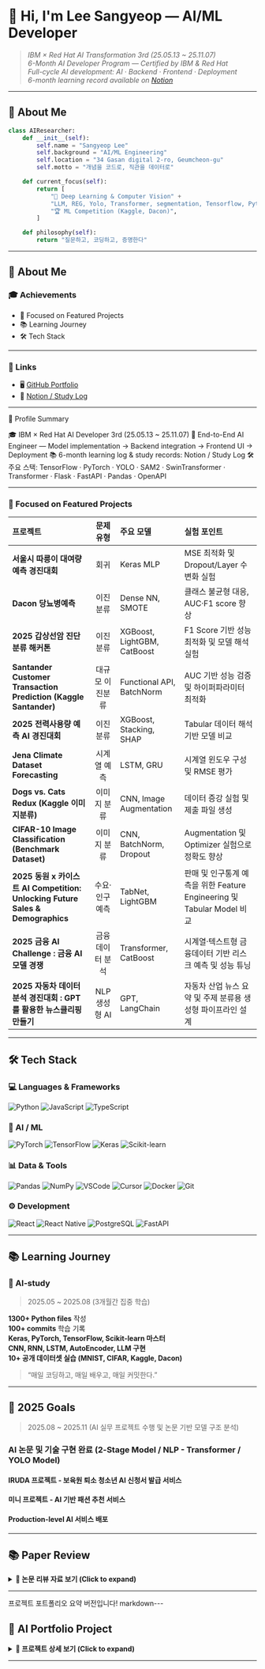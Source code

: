 # 👋 Hi, I'm Lee Sangyeop — AI/ML Developer  

> _IBM × Red Hat AI Transformation 3rd (25.05.13 ~ 25.11.07)_  
> _6-Month AI Developer Program — Certified by IBM & Red Hat_  
> _Full-cycle AI development: AI · Backend · Frontend · Deployment_  
> _6-month learning record available on [Notion](https://www.notion.so/23f635cbe75f802c8513f82bceb2b092)_

---

## 👋 About Me

```python
class AIResearcher:
    def __init__(self):
        self.name = "Sangyeop Lee"
        self.background = "AI/ML Engineering"
        self.location = "34 Gasan digital 2-ro, Geumcheon-gu"
        self.motto = "개념을 코드로, 직관을 데이터로"

    def current_focus(self):
        return [
            "🧠 Deep Learning & Computer Vision" + 
            "LLM, REG, Yolo, Transformer, segmentation, Tensorflow, Python, ML, Pandas",
            "🏆 ML Competition (Kaggle, Dacon)",
        ]

    def philosophy(self):
        return "질문하고, 코딩하고, 증명한다"
```

--- 

## 🧭 About Me 

### 🎓 Achievements 
- 💼 Focused on Featured Projects 
- 📚 Learning Journey 
- 🛠️ Tech Stack 

--- 

### 🔗 Links 

- 🖥️ [GitHub Portfolio](https://github.com/salagadoola123/salagadoola) 
- 📔 [Notion / Study Log](https://www.notion.so/0-23f635cbe75f8012baebd56c88f37113) 

--- 

🧭 Profile Summary 

🎓 IBM × Red Hat AI Developer 3rd (25.05.13 ~ 25.11.07) 
💼 End-to-End AI Engineer — Model implementation → Backend integration → Frontend UI → Deployment 
📚 6-month learning log & study records: Notion / Study Log 
🛠️ 주요 스택: TensorFlow · PyTorch · YOLO · SAM2 · SwinTransformer · Transformer · Flask · FastAPI · Pandas · OpenAPI 

--- 

### 💼 Focused on Featured Projects 
| 프로젝트                                                             |   문제 유형  | 주요 모델                     | 실험 포인트                               |
| :--------------------------------------------------------------- | :------: | :------------------------ | :----------------------------------- |
| **서울시 따릉이 대여량 예측 경진대회**        |    회귀    | Keras MLP                 | MSE 최적화 및 Dropout/Layer 수 변화 실험      |
| **Dacon 당뇨병예측**                   |   이진분류   | Dense NN, SMOTE           | 클래스 불균형 대응, AUC·F1 score 향상           | 
| **2025 갑상선암 진단 분류 해커톤**                   |   이진분류   | XGBoost, LightGBM, CatBoost           | F1 Score 기반 성능 최적화 및 모델 해석 실험           | 
| **Santander Customer Transaction Prediction (Kaggle Santander)** | 대규모 이진분류 | Functional API, BatchNorm | AUC 기반 성능 검증 및 하이퍼파라미터 최적화           |
| **2025 전력사용량 예측 AI 경진대회**                     |   이진분류   | XGBoost, Stacking, SHAP   | Tabular 데이터 해석 기반 모델 비교              |
| **Jena Climate Dataset Forecasting**                             |  시계열 예측  | LSTM, GRU                 | 시계열 윈도우 구성 및 RMSE 평가                 |
| **Dogs vs. Cats Redux (Kaggle 이미지분류)**                           |  이미지 분류  | CNN, Image Augmentation   | 데이터 증강 실험 및 제출 파일 생성                 |
| **CIFAR-10 Image Classification (Benchmark Dataset)**            |  이미지 분류  | CNN, BatchNorm, Dropout   | Augmentation 및 Optimizer 실험으로 정확도 향상 |
| **2025 동원 x 카이스트 AI Competition: Unlocking Future Sales & Demographics** |  수요·인구 예측  | TabNet, LightGBM          | 판매 및 인구통계 예측을 위한 Feature Engineering 및 Tabular Model 비교 |
| **2025 금융 AI Challenge : 금융 AI 모델 경쟁**                                   |  금융 데이터 분석 | Transformer, CatBoost     | 시계열·텍스트형 금융데이터 기반 리스크 예측 및 성능 튜닝                        |
| **2025 자동차 데이터 분석 경진대회 : GPT를 활용한 뉴스클리핑 만들기**                            | NLP 생성형 AI | GPT, LangChain            | 자동차 산업 뉴스 요약 및 주제 분류용 생성형 파이프라인 설계                      |



--- 

## 🛠️ Tech Stack

### 💻 Languages & Frameworks
![Python](https://img.shields.io/badge/PYTHON-3776AB?style=flat&logo=python&logoColor=white)
![JavaScript](https://img.shields.io/badge/JAVASCRIPT-F7DF1E?style=flat&logo=javascript&logoColor=black)
![TypeScript](https://img.shields.io/badge/TYPESCRIPT-3178C6?style=flat&logo=typescript&logoColor=white)

### 🧠 AI / ML
![PyTorch](https://img.shields.io/badge/PYTORCH-EE4C2C?style=flat&logo=pytorch&logoColor=white)
![TensorFlow](https://img.shields.io/badge/TENSORFLOW-FF6F00?style=flat&logo=tensorflow&logoColor=white)
![Keras](https://img.shields.io/badge/KERAS-D00000?style=flat&logo=keras&logoColor=white)
![Scikit-learn](https://img.shields.io/badge/SCIKIT--LEARN-F7931E?style=flat&logo=scikitlearn&logoColor=white)

### 📊 Data & Tools
![Pandas](https://img.shields.io/badge/PANDAS-150458?style=flat&logo=pandas&logoColor=white)
![NumPy](https://img.shields.io/badge/NUMPY-013243?style=flat&logo=numpy&logoColor=white)
![VSCode](https://img.shields.io/badge/VSCODE-007ACC?style=flat&logo=visualstudiocode&logoColor=white)
![Cursor](https://img.shields.io/badge/CURSOR-000000?style=flat&logo=cursor&logoColor=white)
![Docker](https://img.shields.io/badge/DOCKER-2496ED?style=flat&logo=docker&logoColor=white)
![Git](https://img.shields.io/badge/GIT-F05032?style=flat&logo=git&logoColor=white)

### ⚙️ Development
![React](https://img.shields.io/badge/REACT-61DAFB?style=flat&logo=react&logoColor=black)
![React Native](https://img.shields.io/badge/REACT%20NATIVE-61DAFB?style=flat&logo=react&logoColor=black)
![PostgreSQL](https://img.shields.io/badge/POSTGRESQL-4169E1?style=flat&logo=postgresql&logoColor=white)
![FastAPI](https://img.shields.io/badge/FASTAPI-009688?style=flat&logo=fastapi&logoColor=white)

---

## 📚 Learning Journey

### 🧩 AI-study  
> 2025.05 ~ 2025.08 (3개월간 집중 학습)

 **1300+ Python files** 작성  
 **100+ commits** 학습 기록  
 **Keras, PyTorch, TensorFlow, Scikit-learn 마스터**  
 **CNN, RNN, LSTM, AutoEncoder, LLM 구현**  
 **10+ 공개 데이터셋 실습 (MNIST, CIFAR, Kaggle, Dacon)**  

> “매일 코딩하고, 매일 배우고, 매일 커밋한다.”


--- 

## 📄 2025 Goals 
> 2025.08 ~ 2025.11 (AI 실무 프로젝트 수행 및 논문 기반 모델 구조 분석)
 
 ### AI 논문 및 기술 구현 완료 (2-Stage Model / NLP - Transformer / YOLO Model) 
  #### IRUDA 프로젝트 - 보육원 퇴소 청소년 AI 신청서 발급 서비스
 ####  미니 프로젝트 - AI 기반 패션 추천 서비스
  #### Production-level AI 서비스 배포

---

## 📚 Paper Review

<details>
<summary><b>📄 논문 리뷰 자료 보기 (Click to expand)</b></summary>

<br/>

### 🎯 Object Detection

#### [2-Stage Detector 논문 리뷰 (R-CNN 계열)](./papers/이상엽_2-stage_paper_review.pdf)
- **주요 내용**
  - R-CNN → Fast R-CNN → Faster R-CNN → Mask R-CNN 진화 과정
  - Selective Search, RPN(Region Proposal Network) 분석
  - RoI Pooling vs RoI Align 비교
- **구현**: Mask R-CNN 코드 구현 포함
- **키워드**: Two-Stage Detection, Feature Pyramid Network, ResNet-FPN

<br/>

#### [Transformer 논문 리뷰 (Attention Is All You Need)](./papers/이상엽_NLP_Transformer_paper_review.pdf)
- **주요 내용**
  - RNN/LSTM의 한계와 Transformer의 등장 배경
  - Self-Attention & Multi-Head Attention 메커니즘 상세 분석
  - Positional Encoding의 수학적 원리 (sin/cos)
- **학습 포인트**: 
  - Query, Key, Value의 개념적 이해
  - Residual Connection & Layer Normalization
- **키워드**: Attention Mechanism, Parallel Processing, NLP Revolution

<br/>

#### [YOLO 시리즈 발전과정 (YOLOv1~v11)](./papers/이상엽_YOLO_paper_review.pdf)
- **주요 내용**
  - 1-Stage Detector의 진화 과정 상세 분석
  - YOLOv1의 혁신적 아이디어부터 YOLOv11의 최신 기술까지
  - Anchor-Free, Bounding-Free 방식의 패러다임 전환
- **분량**: 75페이지
- **키워드**: Real-time Detection, CSPDarknet, C2f, Decoupled Head

<br/>
---

**📌 논문 리뷰 작성 기간**: 2025.09 ~ 2025.10  
**📌 발표 및 토론**: 팀 STC (이상엽, 배정윤, 이상진, 김준희)  
**📌 목표**: 논문의 핵심 개념을 코드로 구현하여 실무 적용 능력 배양

</details>

---
프로젝트 포트폴리오 요약 버전입니다!
markdown---

## 🚀 AI Portfolio Project

<details>
<summary><b>💼 프로젝트 상세 보기 (Click to expand)</b></summary>

<br/>

### 🏠 이루다 (iruda) - 자립청소년 AI 컨설팅 Agent

**📄 [프로젝트 발표자료](./papers/이상엽_Agent_Project_iruda.pdf)** | **기간**: 2025.09 ~ 2025.10 | **팀**: STC

**프로젝트 개요**
- 보육원 퇴소 청소년(1만+ 대상)을 위한 AI 기반 자립 지원 서비스
- 복잡한 지원 제도를 통합하고 맞춤형 자립 로드맵 제공

**핵심 기능**
- 🤖 AI 기반 개인화 로드맵 (경제·주거·심리 영역)
- 📋 정책·제도 자동 매칭 (56+ 정책 데이터)
- 💬 GPT-4 기반 대화형 컨설팅
- 📊 진행 상황 추적 및 피드백

**기술 스택**
- Backend: FastAPI, Python
- Frontend: React, TypeScript
- AI/ML: GPT-4, RAG, FAISS Vector DB
- Database: PostgreSQL
- Infra: Docker, AWS

**주요 성과**
- RAG 기반 정확도 향상 (RAGAS 평가)
- 멀티턴 대화 시스템 구현
- 24/7 AI 컨설팅 제공

---

### 👔 K-Fashion Demon Hunters - AI 패션 추천 서비스

**📄 [프로젝트 발표자료](./papers/이상엽_mini_Project_K_Fashion_Demon_Hunters.pdf)** | **기간**: 2025.09 ~ 2025.10 | **팀**: STC

**프로젝트 개요**
- 이미지·텍스트 기반 통합 패션 플랫폼
- Vision AI + LLM으로 개인 맞춤형 스타일링 추천

**핵심 기능**
- 🎯 AI 이미지 분석 (Google Vision API + YOLO-fashion)
- 🤖 대화형 스타일링 (GPT-4 기반)
- 💰 실시간 최저가 비교 (무신사·네이버·인스타 크롤링)
- 👗 가상 피팅 (OOTDiffusion)
- 🔍 의미론적 검색 (CLIP Embedding + FAISS)

**기술 스택**
- Backend: FastAPI, Python
- Frontend: React, TypeScript
- AI/ML: Google Vision API, YOLO-fashion, GPT-4, CLIP, OOTDiffusion
- Data: BeautifulSoup, Selenium, Scrapy
- Database: PostgreSQL, FAISS
- Infra: Docker, AWS

**차별화 포인트**
- Vision + LLM 하이브리드 분석
- 멀티소스 실시간 가격 비교
- 대화형 양방향 큐레이션

---

**🎯 핵심 역량**
```
✅ End-to-End AI 서비스 개발 (기획 → 개발 → 배포)
✅ RAG 시스템 설계 및 평가 (RAGAS Framework)
✅ 멀티모달 AI 통합 (Vision + LLM)
✅ Docker 컨테이너화 및 AWS 배포
✅ 사회적 가치 실현 AI 서비스
```

</details>

---
